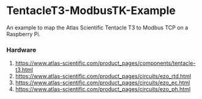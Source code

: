 # TentacleT3-ModbusTK-Example
An example to map the Atlas Scientific Tentacle T3 to Modbus TCP on a Raspberry Pi.

### Hardware
1. https://www.atlas-scientific.com/product_pages/components/tentacle-t3.html
1. https://www.atlas-scientific.com/product_pages/circuits/ezo_rtd.html
1. https://www.atlas-scientific.com/product_pages/circuits/ezo_ec.html
1. https://www.atlas-scientific.com/product_pages/circuits/ezo_ph.html
